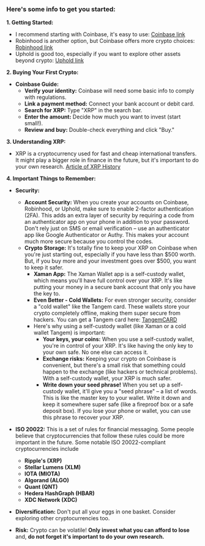 ### Here's some info to get you started:

**1\. Getting Started:**

* I recommend starting with Coinbase, it's easy to use: [Coinbase link](https://coinbase.com/join/4R3JHCC)  
* Robinhood is another option, but Coinbase offers more crypto choices: [Robinhood link](https://join.robinhood.com/ulyssef1)  
* Uphold is good too, especially if you want to explore other assets beyond crypto: [Uphold link](https://wallet.uphold.com/signup?referral=358c417081&campaign=uw_p_d_w_acq_raf&utm_source=raf&utm_medium=referafriend)

**2\. Buying Your First Crypto:**

* **Coinbase Guide:**  
  * **Verify your identity:** Coinbase will need some basic info to comply with regulations.  
  * **Link a payment method:** Connect your bank account or debit card.  
  * **Search for XRP:** Type "XRP" in the search bar.  
  * **Enter the amount:** Decide how much you want to invest (start small\!).  
  * **Review and buy:** Double-check everything and click "Buy."

**3\. Understanding XRP:**

* XRP is a cryptocurrency used for fast and cheap international transfers. It might play a bigger role in finance in the future, but it's important to do your own research. [Article of XRP History](https://coinmarketcap.com/academy/article/xrp-a-history)

**4\. Important Things to Remember:**


* **Security:**  
  * **Account Security:** When you create your accounts on Coinbase, Robinhood, or Uphold, make sure to enable 2-factor authentication (2FA). This adds an extra layer of security by requiring a code from an authenticator app on your phone in addition to your password. Don't rely just on SMS or email verification – use an authenticator app like Google Authenticator or Authy. This makes your account much more secure because you control the codes.  
  * **Crypto Storage:** It's totally fine to keep your XRP on Coinbase when you're just starting out, especially if you have less than $500 worth. But, if you buy more and your investment goes over $500, you want to keep it safer.  
    * **Xaman App:** The Xaman Wallet app is a self-custody wallet, which means you'll have full control over your XRP. It's like putting your money in a secure bank account that only you have the key to.  
    * **Even Better \- Cold Wallets:** For even stronger security, consider a "cold wallet" like the Tangem card. These wallets store your crypto completely offline, making them super secure from hackers. You can get a Tangem card here: [TangemCARD](https://redirect.sale/tangem/?promocode=8PWWLW)  
    * Here's why using a self-custody wallet (like Xaman or a cold wallet Tangem) is important:  
      * **Your keys, your coins:** When you use a self-custody wallet, you're in control of your XRP. It's like having the only key to your own safe. No one else can access it.  
      * **Exchange risks:** Keeping your crypto on Coinbase is convenient, but there's a small risk that something could happen to the exchange (like hackers or technical problems). With a self-custody wallet, your XRP is much safer.  
      * **Write down your seed phrase\!** When you set up a self-custody wallet, it'll give you a "seed phrase" – a list of words. This is like the master key to your wallet. Write it down and keep it somewhere super safe (like a fireproof box or a safe deposit box). If you lose your phone or wallet, you can use this phrase to recover your XRP.

* **ISO 20022:** This is a set of rules for financial messaging. Some people believe that cryptocurrencies that follow these rules could be more important in the future. Some notable ISO 20022-compliant cryptocurrencies include
   * **Ripple's (XRP)**  
   * **Stellar Lumens (XLM)**  
   * **IOTA (MIOTA)**  
   * **Algorand (ALGO)**
   * **Quant (QNT)**  
   * **Hedera HashGraph (HBAR)**  
   * **XDC Network (XDC)**  
  
* **Diversification:** Don't put all your eggs in one basket. Consider exploring other cryptocurrencies too.  


* **Risk:** Crypto can be volatile\! **Only invest what you can afford to lose** and, **do not forget it's important to do your own research.**
